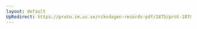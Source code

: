 ```yaml
---
layout: default
UpRedirect: https://pruto.im.uu.se/riksdagen-records-pdf/1875/prot-1875--ak--055/prot-1875--ak--055_047.pdf
---
```

